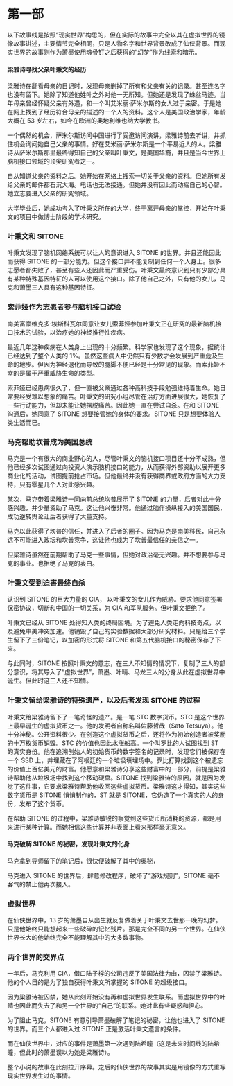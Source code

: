 # 第一部

以下故事线是按照“现实世界”构思的，但在实际的故事中完全以其在虚拟世界的镜像故事讲述，主要情节完全相同，只是人物名字和世界背景改成了仙侠背景。而现实世界的故事则作为萧墨使用魂骨钉之后获得的“幻梦”作为线索和暗示。

#### 梁雅诗寻找父亲叶秉文的经历

梁雅诗在翻看母亲的日记时，发现母亲删掉了所有和父亲有关的记录。甚至连名字也没有留下。她除了知道他姓叶之外对他一无所知。但她还是发现了蛛丝马迹。当年母亲曾经怀疑父亲有外遇，和一个叫艾米丽·萨米尔斯的女人过于亲密。于是她在网上找到了经历符合母亲的描述的一个人的资料。这个人是美国政治学家，年龄大概在 53 岁左右，如今在欧洲的奥地利维也纳大学教书。

一个偶然的机会，萨米尔斯访问中国进行了受邀访问演讲，梁雅诗前去听讲，并抓住机会询问她自己父亲的事情。好在艾米丽·萨米尔斯是一个平易近人的人。梁雅诗从萨米尔斯那里最终得知自己的父亲叫叶秉文，是美国华裔，并且是当今世界上脑机接口领域的顶尖研究者之一。

自从知道父亲的资料之后。她开始在网络上搜索一切关于父亲的资料。但她所有发给父亲的邮件都石沉大海。电话也无法接通。但她并没有因此而动摇自己的心智。她立志要进入父亲的研究领域。

大学毕业后，她成功考入了叶秉文所在的大学，终于离开母亲的掌控，开始在叶秉文的项目中做博士阶段的学术研究。

### 叶秉文和 SITONE

叶秉文发现了脑机网络系统可以让人的意识进入 SITONE 的世界。并且还能因此而获得 SITONE 的一部分能力。但这个接口并不能复制到任何一个人身上。很多志愿者都失败了，甚至有些人还因此而严重受伤。叶秉文最终意识到只有少部分具有某种特殊基因特征的人可以使用这个接口。除了他自己之外，只有他的女儿，马克和萧墨三人具有这种基因特征。

### 索菲娅作为志愿者参与脑机接口试验

南美富豪维克多·埃斯科瓦尔同意让女儿索菲娅参加叶秉文正在研究的最新脑机接口技术的试验，以治疗她的神经推行性疾病。

最近几年这种疾病在人类身上出现的十分频繁。科学家也发现了这个现象，据统计已经达到了整个人类的 1%。虽然这些病人中仍然只有少数才会发展到严重危及生命的地步。但因为神经退化而导致的腿脚不便已经是十分常见的现象。而索菲娅不幸的是属于严重威胁生命的类型。

索菲娅已经患病很久了，但一直被父亲通过各种高科技手段勉强维持着生命。她日常要经受难以想象的痛苦。叶秉文的研究小组尽管在治疗方面进展很大，她恢复了一些行动能力，但却未能让她摆脱痛苦。因此她一直在尝试自杀。在和 SITONE 沟通后，她同意了 SITONE 想要接管她的身体的要求。SITONE 只是想要体验人类生活而已。

### 马克帮助坎普成为美国总统

马克是一个有很大的商业野心的人，尽管叶秉文的脑机接口项目还十分不成熟，但他已经多次试图通过向投资人演示脑机接口的能力，从而获得外部资助以展开更多商业化的活动，试图提前抢占市场。但他最终并没有获得商界或政府方面的大力支持，只有零星几个人对此感兴趣。

某次，马克带着梁雅诗一同向前总统坎普展示了 SITONE 的力量，后者对此十分感兴趣，并少量资助了马克。这让他兴奋非常。他通过脑伴操纵接入的美国国民，成功逆转舆论让后者获得了大量支持。

马克以此获得了坎普的信任，并进入了后者的圈子。因为马克是南美移民，自己永远不可能进入政坛和坎普竞争，这让他也成为了坎普最信任的亲信之一。

但梁雅诗虽然在前期帮助了马克一些事情，但她对政治毫无兴趣。并不想要参与马克的事业。也拒绝了马克的表白。

### 叶秉文受到迫害最终自杀

认识到 SITONE 的巨大力量的 CIA， 以叶秉文的女儿作为威胁。要求他同意签署保密协议，切断和中国的一切关系，为 CIA 和军队服务。但叶秉文拒绝了。

叶秉文已经从 SITONE 处得知人类的终局困境。为了避免人类走向科技奇点，以及避免中美冲突加速。他销毁了自己的实验数据和大部分研究材料。只是给三个学生留下了三份笔记，以加密的形式将 SITONE 和第五代脑机接口的秘密保存了下来。

与此同时，SITONE 按照叶秉文的意志，在三人不知情的情况下，复制了三人的部分意识，将其导入了“虚拟世界”，萧墨、叶晴、马龙三人的分身从此在虚拟世界中诞生。但此时这三人还不知情。

### 叶秉文留给梁雅诗的特殊遗产，以及后者发现 SITONE 的过程

叶秉文给梁雅诗留下了一笔奇怪的遗产。是一笔 STC 数字货币。STC 是这个世界上最早诞生的虚拟货币之一。他的发明者自称名叫佐藤哲哉（Sato Tetsuya）。他十分神秘。公开资料很少。在创造这个虚拟货币之后，还将作为初始创造者被奖励的十万枚货币销毁。STC 的价值也因此水涨船高。一个叫罗比的人试图找到 ST 的真实身份。他在追溯创始人的初始货币的数字签名的记录时，发现它们被保存在一个 SSD 上，并埋藏在了阿根廷的一个垃圾填埋场中。罗比打算找到这个被遗忘的价值上百亿美元的财富。他愿意和梁雅诗分享这些财富中的一部分，前提是梁雅诗帮助他从垃圾场中找到这个移动硬盘。SITONE 找到梁雅诗的原因，就是因为发觉了这件事，它要求梁雅诗帮助他收回这些虚拟货币。梁雅诗这才得知，其实这些数字货币是 SITONE 悄悄制作的，ST 就是 SITONE，它伪造了一个真实的人的身份，发布了这个货币。

在帮助 SITONE 的过程中，梁雅诗敏锐的察觉到这些货币所消耗的资源，都是用来进行某种计算。而她相信这些计算并非表面上看来那样毫无意义。

#### 马克破解 SITONE 的秘密，发现叶秉文的化身

马克拿到导师留下的笔记后，很快便破解了其中的奥秘，

马克进入 SITONE 的世界后，肆意修改程序，破坏了“游戏规则”，SITONE 毫不客气的禁止他再次接入。

### 虚拟世界

在仙侠世界中，13 岁的萧墨自从出生就反复做着关于叶秉文去世那一晚的幻梦。只是他始终只能想起来一些破碎的记忆残片。那是完全不同的另一个世界。在仙侠世界长大的他始终完全不能理解其中的大多数事物。

### 两个世界的交界点

一年后，马克利用 CIA，借口陆子桴的公司违反了美国法律为由，囚禁了梁雅诗。他的个人目的是为了独自获得叶秉文所掌握的 SITONE 的超级接口。

因为梁雅诗被囚禁，她从此刻开始没有再和虚拟世界发生联系。而虚拟世界中的叶晴也因此而失去了和另一个世界的“自己”的联系。她对此有些疑惑和担心。

为了阻止马克，SITONE 有意引导萧墨破解了笔记的秘密，让他也进入了 SITONE 的世界。而三个人都进入过 SITONE 正是激活叶秉文遗言的条件。

而在仙侠世界中，对应的事件是萧墨第一次遇到陆希瞳（这是未来时间线的陆希瞳，但此时的萧墨误以为她是梁雅诗）。

整个小说的故事在此刻拉开序幕。之后的仙侠世界的故事其实是用镜像的方式重写现实世界发生过的事情。
